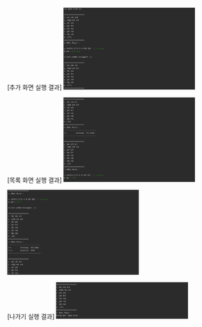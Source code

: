 [추가 화면 실행 결과]
<img src="https://raw.githubusercontent.com/EundaChung/PP1_Project1/e0b5502b8370a2a5b8a4c665b1ada675e5ffc90e/screenshots/%E1%84%89%E1%85%B3%E1%84%8F%E1%85%B3%E1%84%85%E1%85%B5%E1%86%AB%E1%84%89%E1%85%A3%E1%86%BA%202023-09-04%20%E1%84%8B%E1%85%A9%E1%84%92%E1%85%AE%207.54.58.png?token=A7FK5FPBGDJQ3A5N2V4FMCLE6W4RI" width="60%">



[목록 화면 실행 결과]
<img src="https://github.com/EundaChung/PP1_Project1/blob/master/screenshots/%E1%84%89%E1%85%B3%E1%84%8F%E1%85%B3%E1%84%85%E1%85%B5%E1%86%AB%E1%84%89%E1%85%A3%E1%86%BA%202023-09-04%20%E1%84%8B%E1%85%A9%E1%84%92%E1%85%AE%207.55.07.png?raw=true" width="60%">



<img src="https://github.com/EundaChung/PP1_Project1/blob/master/screenshots/%E1%84%89%E1%85%B3%E1%84%8F%E1%85%B3%E1%84%85%E1%85%B5%E1%86%AB%E1%84%89%E1%85%A3%E1%86%BA%202023-09-04%20%E1%84%8B%E1%85%A9%E1%84%92%E1%85%AE%207.55.18.png?raw=true" width="60%">




[나가기 실행 결과]
<img src="https://github.com/EundaChung/PP1_Project1/blob/master/screenshots/%E1%84%89%E1%85%B3%E1%84%8F%E1%85%B3%E1%84%85%E1%85%B5%E1%86%AB%E1%84%89%E1%85%A3%E1%86%BA%202023-09-04%20%E1%84%8B%E1%85%A9%E1%84%92%E1%85%AE%207.55.28.png?raw=true" width="60%">

